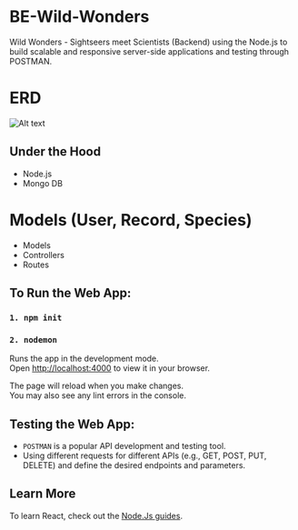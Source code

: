# BE-Wild-Wonders
Wild Wonders - Sightseers meet Scientists (Backend)
using the Node.js to build scalable and responsive server-side applications and testing through POSTMAN.

# ERD 

  ![Alt text](https://res.cloudinary.com/dg7fvab8r/image/upload/v1704296823/ERD.drawio_4_ozvnfj.png)



## Under the Hood

- Node.js
- Mongo DB 

# Models (User, Record, Species)

- Models 
- Controllers
- Routes 

## To Run the Web App:

### `1. npm init` 
### `2. nodemon`

Runs the app in the development mode.\
Open [http://localhost:4000](http://localhost:4000) to view it in your browser.

The page will reload when you make changes.\
You may also see any lint errors in the console.

## Testing the Web App:

- `POSTMAN` is a popular API development and testing tool.
- Using different requests for different APIs (e.g., GET, POST, PUT, DELETE) and define the desired endpoints and parameters.

## Learn More

To learn React, check out the [Node.Js guides](https://nodejs.org/en/guides).